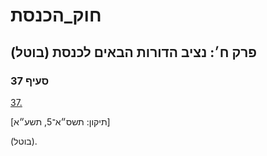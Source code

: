# חוק_הכנסת

## פרק ח׳: נציב הדורות הבאים לכנסת (בוטל)

### סעיף 37

[37.](https://he.wikisource.org/wiki/%D7%97%D7%95%D7%A7_%D7%94%D7%9B%D7%A0%D7%A1%D7%AA#%D7%A1%D7%A2%D7%99%D7%A3_37)

[תיקון: תשס״א־5, תשע״א]

(בוטל).